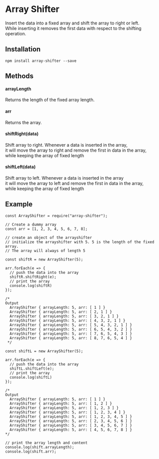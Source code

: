 # Array Shifter  

Insert the data into a fixed array and shift the array to right or left.  
While inserting it removes the first data with respect to the shifting operation.   

## Installation  
```
npm install array-shifter --save
```

## Methods   

#### arrayLength   
Returns the length of the fixed array length.  

#### arr  
Returns the array.  

#### shiftRight(data)  
Shift array to right. Whenever a data is inserted in the array,  
it will move the array to right and remove the first in data in the array,  
while keeping the array of fixed length  

#### shiftLeft(data)  
Shift array to left. Whenever a data is inserted in the array  
it will move the array to left and remove the first in data in the array,  
while keeping the array of fixed length
 
## Example   
```
const ArrayShifter = require("array-shifter");  

// Create a dummy array
const arr = [1, 2, 3, 4, 5, 6, 7, 8];  

// create an object of the arrayshifter  
// initialize the arrayshifter with 5. 5 is the length of the fixed array.  
// The array will always of length 5  

const shiftR = new ArrayShifter(5);

arr.forEach(e => {  
  // push the data into the array  
  shiftR.shiftRight(e);  
  // print the array  
  console.log(shiftR)  
});  

/*
Output  
  ArrayShifter { arrayLength: 5, arr: [ 1 ] }
  ArrayShifter { arrayLength: 5, arr: [ 2, 1 ] }
  ArrayShifter { arrayLength: 5, arr: [ 3, 2, 1 ] }
  ArrayShifter { arrayLength: 5, arr: [ 4, 3, 2, 1 ] }
  ArrayShifter { arrayLength: 5, arr: [ 5, 4, 3, 2, 1 ] }
  ArrayShifter { arrayLength: 5, arr: [ 6, 5, 4, 3, 2 ] }
  ArrayShifter { arrayLength: 5, arr: [ 7, 6, 5, 4, 3 ] }
  ArrayShifter { arrayLength: 5, arr: [ 8, 7, 6, 5, 4 ] }
 */

const shiftL = new ArrayShifter(5);

arr.forEach(e => {
  // push the data into the array  
  shiftL.shiftLeft(e);  
  // print the array  
  console.log(shiftL)  
});

/*  
Output  
  ArrayShifter { arrayLength: 5, arr: [ 1 ] }
  ArrayShifter { arrayLength: 5, arr: [ 1, 2 ] }
  ArrayShifter { arrayLength: 5, arr: [ 1, 2, 3 ] }
  ArrayShifter { arrayLength: 5, arr: [ 1, 2, 3, 4 ] }
  ArrayShifter { arrayLength: 5, arr: [ 1, 2, 3, 4, 5 ] }
  ArrayShifter { arrayLength: 5, arr: [ 2, 3, 4, 5, 6 ] }
  ArrayShifter { arrayLength: 5, arr: [ 3, 4, 5, 6, 7 ] }
  ArrayShifter { arrayLength: 5, arr: [ 4, 5, 6, 7, 8 ] }
*/  

// print the array length and content
console.log(shift.arrayLength);
console.log(shift.arr);

```
